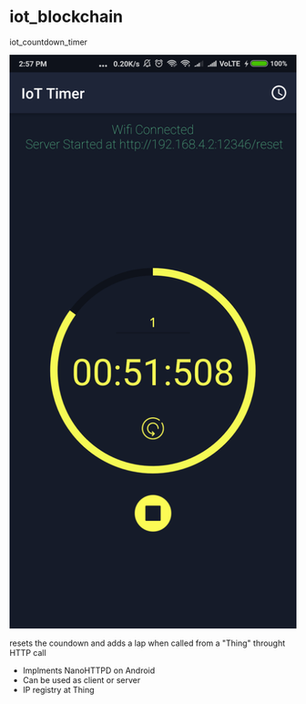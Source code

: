# iot_blockchain
iot_countdown_timer

![Alt text](Screenshot_2018-09-19-14-57-36-790_in.hoptec.iottimer.png "Main Screen")



resets the coundown and adds a lap when called from a "Thing" throught HTTP call

- Implments NanoHTTPD on Android
- Can be used as client or server
- IP registry at Thing 
